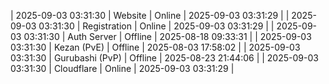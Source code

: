 | 2025-09-03 03:31:30 | Website | Online | 2025-09-03 03:31:29 |
| 2025-09-03 03:31:30 | Registration | Online | 2025-09-03 03:31:29 |
| 2025-09-03 03:31:30 | Auth Server | Offline | 2025-08-18 09:33:31 |
| 2025-09-03 03:31:30 | Kezan (PvE) | Offline | 2025-08-03 17:58:02 |
| 2025-09-03 03:31:30 | Gurubashi (PvP) | Offline | 2025-08-23 21:44:06 |
| 2025-09-03 03:31:30 | Cloudflare | Online | 2025-09-03 03:31:29 |
